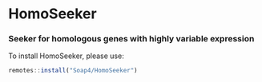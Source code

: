 # HomoSeeker
### Seeker for homologous genes with highly variable expression

To install HomoSeeker, please use:
```js
remotes::install("Soap4/HomoSeeker")
```
